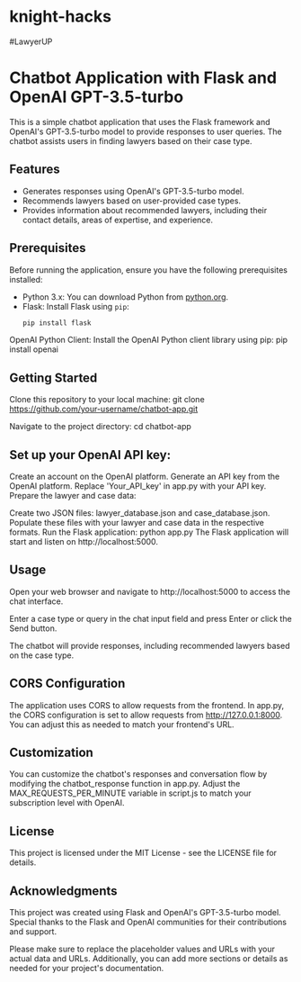 # knight-hacks 
#LawyerUP
# Chatbot Application with Flask and OpenAI GPT-3.5-turbo

This is a simple chatbot application that uses the Flask framework and OpenAI's GPT-3.5-turbo model to provide responses to user queries. The chatbot assists users in finding lawyers based on their case type.

## Features

- Generates responses using OpenAI's GPT-3.5-turbo model.
- Recommends lawyers based on user-provided case types.
- Provides information about recommended lawyers, including their contact details, areas of expertise, and experience.

## Prerequisites

Before running the application, ensure you have the following prerequisites installed:

- Python 3.x: You can download Python from [python.org](https://www.python.org/downloads/).
- Flask: Install Flask using `pip`:
  ```bash
  pip install flask
  
OpenAI Python Client: Install the OpenAI Python client library using pip:
pip install openai

## Getting Started
Clone this repository to your local machine:
git clone https://github.com/your-username/chatbot-app.git

Navigate to the project directory:
cd chatbot-app

## Set up your OpenAI API key:

Create an account on the OpenAI platform.
Generate an API key from the OpenAI platform.
Replace 'Your_API_key' in app.py with your API key.
Prepare the lawyer and case data:

Create two JSON files: lawyer_database.json and case_database.json.
Populate these files with your lawyer and case data in the respective formats.
Run the Flask application:
python app.py
The Flask application will start and listen on http://localhost:5000.

## Usage
Open your web browser and navigate to http://localhost:5000 to access the chat interface.

Enter a case type or query in the chat input field and press Enter or click the Send button.

The chatbot will provide responses, including recommended lawyers based on the case type.

## CORS Configuration
The application uses CORS to allow requests from the frontend. In app.py, the CORS configuration is set to allow requests from http://127.0.0.1:8000. You can adjust this as needed to match your frontend's URL.

## Customization
You can customize the chatbot's responses and conversation flow by modifying the chatbot_response function in app.py.
Adjust the MAX_REQUESTS_PER_MINUTE variable in script.js to match your subscription level with OpenAI.

## License
This project is licensed under the MIT License - see the LICENSE file for details.

## Acknowledgments
This project was created using Flask and OpenAI's GPT-3.5-turbo model.
Special thanks to the Flask and OpenAI communities for their contributions and support.

Please make sure to replace the placeholder values and URLs with your actual data and URLs. Additionally, you can add more sections or details as needed for your project's documentation.


